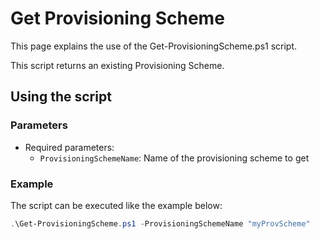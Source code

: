 # Get Provisioning Scheme

This page explains the use of the Get-ProvisioningScheme.ps1 script.

This script returns an existing Provisioning Scheme.

## Using the script

### Parameters

- Required parameters:
    - `ProvisioningSchemeName`: Name of the provisioning scheme to get

### Example
The script can be executed like the example below:
```powershell
.\Get-ProvisioningScheme.ps1 -ProvisioningSchemeName "myProvScheme"
```
